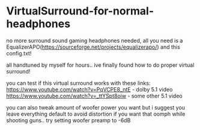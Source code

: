 # VirtualSurround-for-normal-headphones
no more surround sound gaming headphones needed, all you need is a EqualizerAPO(https://sourceforge.net/projects/equalizerapo/) and this config.txt!

all handtuned by myself for hours.. ive finally found how to do proper virtual surround!

you can test if this virtual surround works with these links:  
https://www.youtube.com/watch?v=PqVCPE8_ntE - dolby 5.1 video  
https://www.youtube.com/watch?v=_ttYSpt8oiw - some other 5.1 video  

you can also tweak amount of woofer power you want but i suggest you leave everything default to avoid distortion
if you want that oomph while shooting guns.. try setting woofer preamp to -6dB